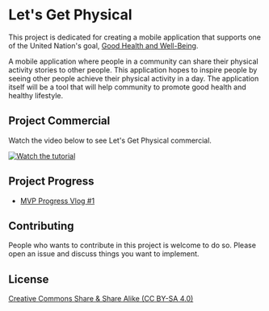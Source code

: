 # Let's Get Physical

This project is dedicated for creating a mobile application that supports one of the United Nation's goal, [Good Health and Well-Being](https://www.un.org/sustainabledevelopment/health/).

A mobile application where people in a community can share their physical activity stories to other people. This application hopes to inspire people by seeing other people achieve their physical activity in a day. The application itself will be a tool that will help community to promote good health and healthy lifestyle.

## Project Commercial
Watch the video below to see Let's Get Physical commercial.

[![Watch the tutorial](https://user-images.githubusercontent.com/43891568/114936532-cd32ad00-9df9-11eb-947f-310c8f6d9817.png)](https://www.youtube.com/watch?v=eTSKQtpjOgc&ab_channel=MumenRider)

## Project Progress
- [MVP Progress Vlog #1](https://youtu.be/wLVjxlhSF9s)

## Contributing
People who wants to contribute in this project is welcome to do so. Please open an issue and discuss things you want to implement.

## License
[Creative Commons Share & Share Alike (CC BY-SA 4.0)](https://creativecommons.org/licenses/by-sa/4.0/)
